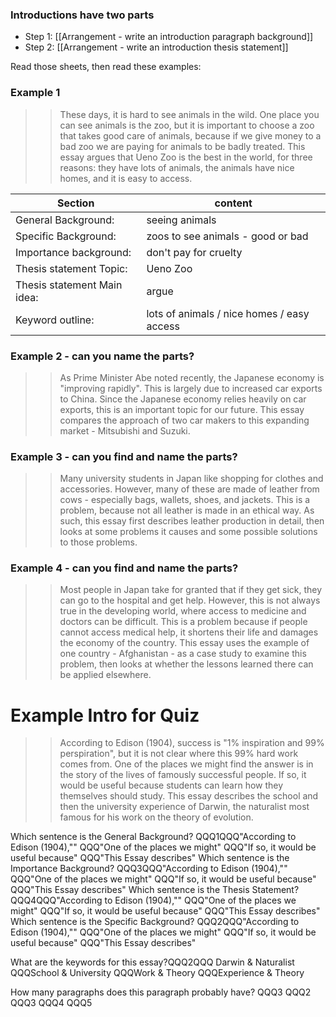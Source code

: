 ### Introductions have two parts
* Step 1: [[Arrangement - write an introduction paragraph background]]
* Step 2: [[Arrangement - write an introduction thesis statement]]

Read those sheets, then read these examples:

### Example 1
>><red>These days, it is hard to see animals in the wild.</red> <purple>One place you can see animals is the zoo, but it is important to choose a zoo that takes good care of animals, </purple> <green>because if we give money to a bad zoo we are paying for animals to be badly treated.</green> This essay <pink>argues</pink> <orange>that Ueno Zoo</orange> is the best in the world, for three reasons: <blue>they have lots of animals, the animals have nice homes, and it is easy to access.</blue>

|Section							|content
|--------------------------------|-----------------------------------
|General Background: 			|<red>seeing animals</red>
|Specific Background: 			|<purple>zoos to see animals - good or bad</purple>
|Importance background:			|<green>don't pay for cruelty</green>
|Thesis statement Topic: 		|<orange>Ueno Zoo</orange>
|Thesis statement Main idea: 	|<pink>argue</pink>
|Keyword outline:				|<blue>lots of animals / nice homes / easy access</blue>

### Example 2 - can you name the parts?
>><red>As Prime Minister Abe noted recently, the Japanese economy is "improving rapidly".</red> This is largely due to <purple>increased car exports to China.</purple> <green>Since the Japanese economy relies heavily on car exports, this is an important topic for our future.</green> This essay <pink>compares</pink> <orange>the approach of two car makers</orange> to this expanding market - <blue>Mitsubishi and Suzuki.</blue>

### Example 3 - can you find and name the parts?
>>Many university students in Japan like shopping for clothes and accessories. However, many of these are made of leather from cows - especially bags, wallets, shoes, and jackets. This is a problem, because not all leather is made in an ethical way. As such, this essay first describes leather production in detail, then looks at some problems it causes and some possible solutions to those problems.

### Example 4 - can you find and name the parts?
>>Most people in Japan take for granted that if they get sick, they can go to the hospital and get help. However, this is not always true in the developing world, where access to medicine and doctors can be difficult. This is a problem because if people cannot access medical help, it shortens their life and damages the economy of the country. This essay uses the example of one country - Afghanistan - as a case study to examine this problem, then looks at whether the lessons learned there can be applied elsewhere.

# Example Intro for Quiz
>>According to Edison (1904), success is "1% inspiration and 99% perspiration", but it is not clear where this 99% hard work comes from. One of the places we might find the answer is in the story of the lives of famously successful people. If so, it would be useful because students can learn how they themselves should study. This essay describes the school and then the university experience of Darwin, the naturalist most famous for his work on the theory of evolution.

Which sentence is the General Background? QQQ1QQQ"According to Edison (1904),"" QQQ"One of the places we might" QQQ"If so, it would be useful because" QQQ"This Essay describes"
Which sentence is the Importance Background? QQQ3QQQ"According to Edison (1904),"" QQQ"One of the places we might" QQQ"If so, it would be useful because" QQQ"This Essay describes"
Which sentence is the Thesis Statement? QQQ4QQQ"According to Edison (1904),"" QQQ"One of the places we might" QQQ"If so, it would be useful because" QQQ"This Essay describes"
Which sentence is the Specific Background? QQQ2QQQ"According to Edison (1904),"" QQQ"One of the places we might" QQQ"If so, it would be useful because" QQQ"This Essay describes"

What are the keywords for this essay?QQQ2QQQ Darwin & Naturalist QQQSchool & University QQQWork & Theory QQQExperience & Theory

How many paragraphs does this paragraph probably have? QQQ3 QQQ2 QQQ3 QQQ4 QQQ5

